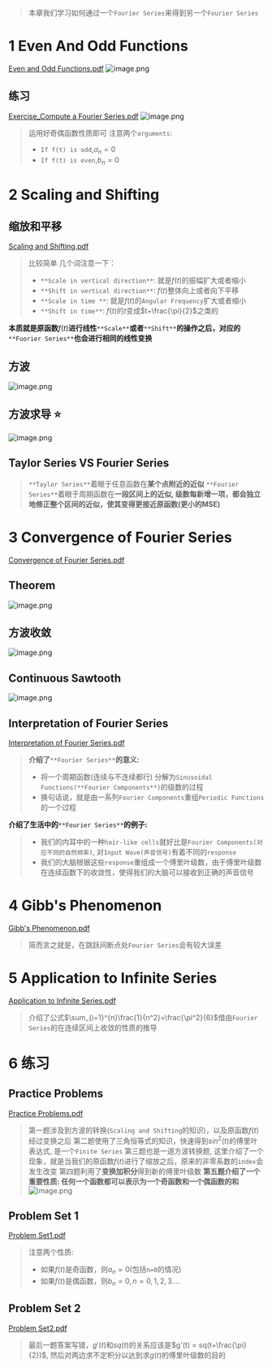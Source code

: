 > 本章我们学习如何通过一个`Fourier Series`来得到另一个`Fourier Series`


# 1 Even And Odd Functions
[Even and Odd Functions.pdf](https://www.yuque.com/attachments/yuque/0/2022/pdf/12393765/1657631643603-91ed6027-51f8-408b-8ca8-b32fa51fc4e8.pdf)
![image.png](./3.2_Operations(变换).assets/20230302_1448498591.png)

## 练习
[Exercise_Compute a Fourier Series.pdf](https://www.yuque.com/attachments/yuque/0/2022/pdf/12393765/1657631739505-0d4acf0b-6c03-4883-8f74-78edeb7d58ea.pdf)
![image.png](./3.2_Operations(变换).assets/20230302_1448494229.png)
> 运用好奇偶函数性质即可
> 注意两个`arguments`:
> - `If f(t) is odd`,$a_n=0$
> - `If f(t) is even`,$b_n=0$


# 2 Scaling and Shifting
## 缩放和平移
[Scaling and Shifting.pdf](https://www.yuque.com/attachments/yuque/0/2022/pdf/12393765/1657631920260-14b531ce-4d0a-4580-b465-b9f81b97b274.pdf)
> 比较简单
> 几个词注意一下：
> - `**Scale in vertical direction**`: 就是$f(t)$的振幅扩大或者缩小
> - `**Shift in vertical direction**`: $f(t)$整体向上或者向下平移
> - `**Scale in time **`: 就是$f(t)$的`Angular Frequency`扩大或者缩小
> - `**Shift in time**`: $f(t)$的$t$变成$t+\frac{\pi}{2}$之类的
> 
**本质就是原函数**$f(t)$**进行线性**`**Scale**`**或者**`**Shift**`**的操作之后，对应的**`**Fuorier Series**`**也会进行相同的线性变换**


## 方波
![image.png](./3.2_Operations(变换).assets/20230302_1448494538.png)
## 方波求导 **⭐**
![image.png](./3.2_Operations(变换).assets/20230302_1448503082.png)

## Taylor Series VS Fourier Series
> `**Taylor Series**`着眼于任意函数在**某个点附近的近似**
> `**Fourier Series**`着眼于周期函数在**一段区间上的近似, 级数每新增一项，都会独立地修正整个区间的近似，使其变得更接近原函数(更小的MSE)**




# 3 Convergence of Fourier Series
[Convergence of Fourier Series.pdf](https://www.yuque.com/attachments/yuque/0/2022/pdf/12393765/1657633803751-84d4e6f6-549a-4fa9-bc8c-a59252a47a1f.pdf)

## Theorem
![image.png](./3.2_Operations(变换).assets/20230302_1448503487.png)


## 方波收敛
![image.png](./3.2_Operations(变换).assets/20230302_1448502334.png)

## Continuous Sawtooth
![image.png](./3.2_Operations(变换).assets/20230302_1448507394.png)

## Interpretation of Fourier Series
[Interpretation of Fourier Series.pdf](https://www.yuque.com/attachments/yuque/0/2022/pdf/12393765/1657714907945-d1ba58bb-1d56-48b0-ad8c-fcc1864746f9.pdf)
> **介绍了**`**Fourier Series**`**的意义:**
> - 将一个周期函数(连续与不连续都行) 分解为`Sinusoidal Functions(**Fourier Components**)`的级数的过程
> - 换句话说，就是由一系列`Fourier Components`重组`Periodic Functions`的一个过程
> 
**介绍了生活中的**`**Fourier Series**`**的例子:**
> - 我们的内耳中的一种`hair-like cells`就好比是`Fourier Components(对应不同的自然频率)`, 对`Input Wave(声音信号)`有着不同的`response`
> - 我们的大脑根据这些`response`重组成一个傅里叶级数，由于傅里叶级数在连续函数下的收敛性，使得我们的大脑可以接收到正确的声音信号


# 4 Gibb's Phenomenon
[Gibb's Phenomenon.pdf](https://www.yuque.com/attachments/yuque/0/2022/pdf/12393765/1657715029193-017913fd-03e9-4e1c-b500-cca7af7032ec.pdf)
> 简而言之就是，在跳跃间断点处`Fourier Series`会有较大误差



# 5 Application to Infinite Series
[Application to Infinite Series.pdf](https://www.yuque.com/attachments/yuque/0/2022/pdf/12393765/1657715448763-5adc5dda-e35b-408c-a03b-b43930826309.pdf)
> 介绍了公式$\sum_{i=1}^{n}\frac{1}{n^2}=\frac{\pi^2}{6}$借由`Fourier Series`的在连续区间上收敛的性质的推导


# 6 练习
## Practice Problems
[Practice Problems.pdf](https://www.yuque.com/attachments/yuque/0/2022/pdf/12393765/1657715537866-40e1f75f-3ddd-46e9-a362-360d2927e010.pdf)
> 第一题涉及到方波的转换(`Scaling and Shifting`的知识)，以及原函数$f(t)$经过变换之后
> 第二题使用了三角恒等式的知识，快速得到$sin^2(t)$的傅里叶表达式, 是一个`Finite Series`
> 第三题也是一道方波转换题, 这里介绍了一个现象，就是当我们的原函数$f(t)$进行了缩放之后，原来的非零系数的`index`会发生改变
> 第四题利用了**变换加积分**得到新的傅里叶级数
> **第五题介绍了一个重要性质: 任何一个函数都可以表示为一个奇函数和一个偶函数的和**
> ![image.png](./3.2_Operations(变换).assets/20230302_1448509640.png)



## Problem Set 1
[Problem Set1.pdf](https://www.yuque.com/attachments/yuque/0/2022/pdf/12393765/1657715537840-96b2309c-1a95-4c82-9817-e119c33c639a.pdf)
> 注意两个性质:
> - 如果$f(t)$是奇函数，则$a_n=0$(包括`n=0`的情况)
> - 如果$f(t)$是偶函数，则$b_n=0,n=0,1,2,3....$

 

## Problem Set 2
[Problem Set2.pdf](https://www.yuque.com/attachments/yuque/0/2022/pdf/12393765/1657715537856-674ab67b-770b-4a18-9d5c-c839a34d2d8d.pdf)
> 最后一题答案写错，$g'(t)$和$sq(t)$的关系应该是$g'(t) = sq(t+\frac{\pi}{2})$, 然后对两边求不定积分以达到求$g(t)$的傅里叶级数的目的



